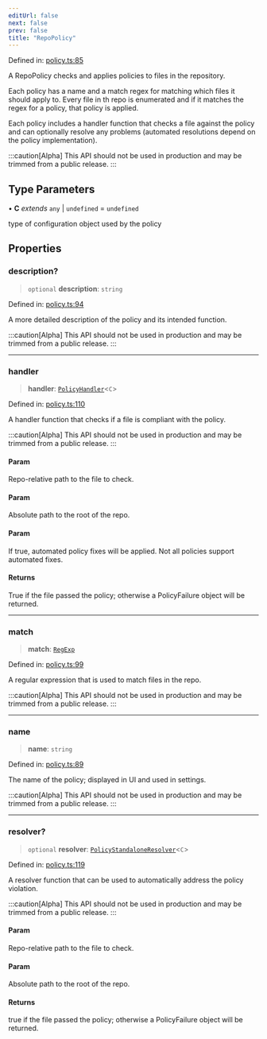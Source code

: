 ```yaml
---
editUrl: false
next: false
prev: false
title: "RepoPolicy"
---
```


Defined in: [policy.ts:85](https://github.com/tylerbutler/tools-monorepo/blob/main/packages/repopo/src/policy.ts#L85)

A RepoPolicy checks and applies policies to files in the repository.

Each policy has a name and a match regex for matching which files it should apply to. Every file in th repo is
enumerated and if it matches the regex for a policy, that policy is applied.

Each policy includes a handler function that checks a file against the policy and can optionally resolve any problems
(automated resolutions depend on the policy implementation).

:::caution[Alpha]
This API should not be used in production and may be trimmed from a public release.
:::

## Type Parameters

• **C** *extends* `any` \| `undefined` = `undefined`

type of configuration object used by the policy

## Properties

### description?

> `optional` **description**: `string`

Defined in: [policy.ts:94](https://github.com/tylerbutler/tools-monorepo/blob/main/packages/repopo/src/policy.ts#L94)

A more detailed description of the policy and its intended function.

:::caution[Alpha]
This API should not be used in production and may be trimmed from a public release.
:::

***

### handler

> **handler**: [`PolicyHandler`](/api/type-aliases/policyhandler/)\<`C`\>

Defined in: [policy.ts:110](https://github.com/tylerbutler/tools-monorepo/blob/main/packages/repopo/src/policy.ts#L110)

A handler function that checks if a file is compliant with the policy.

:::caution[Alpha]
This API should not be used in production and may be trimmed from a public release.
:::

#### Param

Repo-relative path to the file to check.

#### Param

Absolute path to the root of the repo.

#### Param

If true, automated policy fixes will be applied. Not all policies support automated fixes.

#### Returns

True if the file passed the policy; otherwise a PolicyFailure object will be returned.

***

### match

> **match**: [`RegExp`](https://developer.mozilla.org/docs/Web/JavaScript/Reference/Global_Objects/RegExp)

Defined in: [policy.ts:99](https://github.com/tylerbutler/tools-monorepo/blob/main/packages/repopo/src/policy.ts#L99)

A regular expression that is used to match files in the repo.

:::caution[Alpha]
This API should not be used in production and may be trimmed from a public release.
:::

***

### name

> **name**: `string`

Defined in: [policy.ts:89](https://github.com/tylerbutler/tools-monorepo/blob/main/packages/repopo/src/policy.ts#L89)

The name of the policy; displayed in UI and used in settings.

:::caution[Alpha]
This API should not be used in production and may be trimmed from a public release.
:::

***

### resolver?

> `optional` **resolver**: [`PolicyStandaloneResolver`](/api/type-aliases/policystandaloneresolver/)\<`C`\>

Defined in: [policy.ts:119](https://github.com/tylerbutler/tools-monorepo/blob/main/packages/repopo/src/policy.ts#L119)

A resolver function that can be used to automatically address the policy violation.

:::caution[Alpha]
This API should not be used in production and may be trimmed from a public release.
:::

#### Param

Repo-relative path to the file to check.

#### Param

Absolute path to the root of the repo.

#### Returns

true if the file passed the policy; otherwise a PolicyFailure object will be returned.

